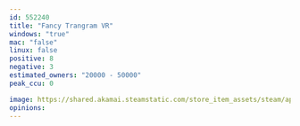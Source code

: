 ```yaml
---
id: 552240
title: "Fancy Trangram VR"
windows: "true"
mac: "false"
linux: false
positive: 8
negative: 3
estimated_owners: "20000 - 50000"
peak_ccu: 0

image: https://shared.akamai.steamstatic.com/store_item_assets/steam/apps/552240/header.jpg?t=1478227382
opinions:
---
```


